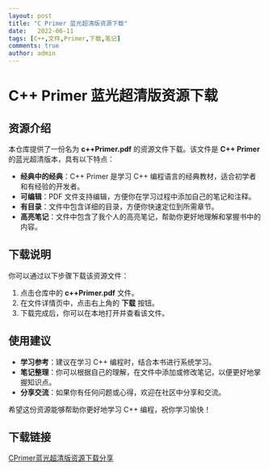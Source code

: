 ```yaml
---
layout: post
title: "C Primer 蓝光超清版资源下载"
date:   2022-06-11
tags: [C++,文件,Primer,下载,笔记]
comments: true
author: admin
---
```

# C++ Primer 蓝光超清版资源下载

## 资源介绍

本仓库提供了一份名为 **c++Primer.pdf** 的资源文件下载。该文件是 **C++ Primer** 的蓝光超清版本，具有以下特点：

- **经典中的经典**：C++ Primer 是学习 C++ 编程语言的经典教材，适合初学者和有经验的开发者。
- **可编辑**：PDF 文件支持编辑，方便你在学习过程中添加自己的笔记和注释。
- **有目录**：文件中包含详细的目录，方便你快速定位到所需章节。
- **高亮笔记**：文件中包含了我个人的高亮笔记，帮助你更好地理解和掌握书中的内容。

## 下载说明

你可以通过以下步骤下载该资源文件：

1. 点击仓库中的 **c++Primer.pdf** 文件。
2. 在文件详情页中，点击右上角的 **下载** 按钮。
3. 下载完成后，你可以在本地打开并查看该文件。

## 使用建议

- **学习参考**：建议在学习 C++ 编程时，结合本书进行系统学习。
- **笔记整理**：你可以根据自己的理解，在文件中添加或修改笔记，以便更好地掌握知识点。
- **分享交流**：如果你有任何问题或心得，欢迎在社区中分享和交流。

希望这份资源能够帮助你更好地学习 C++ 编程，祝你学习愉快！

## 下载链接

[CPrimer蓝光超清版资源下载分享](https://pan.quark.cn/s/c0cd5bce90f9)